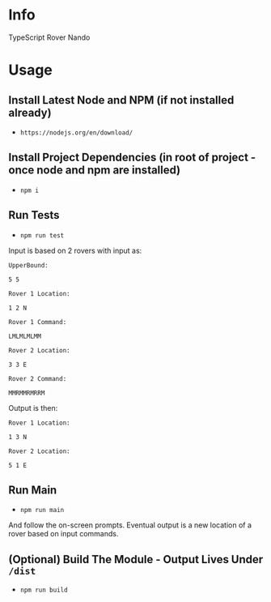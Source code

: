 # Info

TypeScript Rover Nando

# Usage

## Install Latest Node and NPM (if not installed already)

- `https://nodejs.org/en/download/`

## Install Project Dependencies (in root of project - once node and npm are installed)

- `npm i`

## Run Tests

- `npm run test`

Input is based on 2 rovers with input as:

```
UpperBound:

5 5

Rover 1 Location:

1 2 N

Rover 1 Command:

LMLMLMLMM

Rover 2 Location:

3 3 E

Rover 2 Command:

MMRMMRMRRM

```

Output is then:

```
Rover 1 Location:

1 3 N

Rover 2 Location:

5 1 E

```

## Run Main

- `npm run main`

And follow the on-screen prompts.
Eventual output is a new location of a rover based on input commands.

## (Optional) Build The Module - Output Lives Under `/dist`

- `npm run build`
